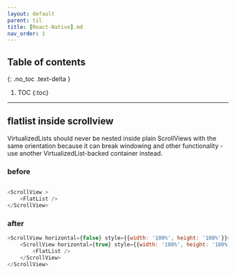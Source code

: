 ---layout: defaultparent: tiltitle: [React-Native].mdnav_order: 1---## Table of contents{: .no_toc .text-delta }1. TOC{:toc}---## flatlist inside scrollview
VirtualizedLists should never be nested inside plain ScrollViews with the same orientation because it can break windowing and other functionality - use another VirtualizedList-backed container instead. 

### before
```js

<ScrollView >
    <FlatList />
</ScrollView>

```

### after
```js
<ScrollView horizontal={false} style={{width: '100%', height: '100%'}}>
    <ScrollView horizontal={true} style={{width: '100%', height: '100%'}}>
        <FlatList />
    </ScrollView>
</ScrollView>
```

